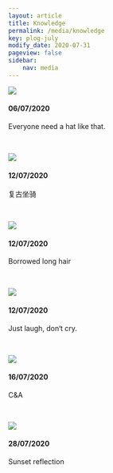 ```yaml
---
layout: article
title: Knowledge
permalink: /media/knowledge
key: plog-july
modify_date: 2020-07-31
pageview: false
sidebar:
    nav: media
---
```




<!--more-->



<div class="card">
  <div class="card__image">
    <img class="image" src="https://github.com/Yuleii/Yuleii.github.io/raw/master/pictures/plog_pics/july/20200706.JPG"/>
  </div>
  <div class="card__content">
    <div class="card__header">
      <h4>06/07/2020</h4>
    </div>
    <p>
    Everyone need a hat like that.
    </p>
  </div>
</div>

&nbsp;

<div class="card">
  <div class="card__image">
    <img class="image" src="https://github.com/Yuleii/Yuleii.github.io/raw/master/pictures/plog_pics/july/20200712-1.JPG"/>
  </div>
  <div class="card__content">
    <div class="card__header">
      <h4>12/07/2020</h4>
    </div>
    <p>
      复古坐骑
    </p>
  </div>
</div>

&nbsp;

<div class="card">
  <div class="card__image">
    <img class="image" src="https://github.com/Yuleii/Yuleii.github.io/raw/master/pictures/plog_pics/july/20200712-2.JPG"/>
  </div>
  <div class="card__content">
    <div class="card__header">
      <h4>12/07/2020</h4>
    </div>
    <p>
      Borrowed long hair
    </p>
  </div>
</div>

&nbsp;

<div class="card">
  <div class="card__image">
    <img class="image" src="https://github.com/Yuleii/Yuleii.github.io/raw/master/pictures/plog_pics/july/20200712-4.JPG"/>
  </div>
  <div class="card__content">
    <div class="card__header">
      <h4>12/07/2020</h4>
    </div>
    <p>
      Just laugh, don‘t cry.
    </p>
  </div>
</div>

&nbsp;

<div class="card">
  <div class="card__image">
    <img class="image" src="https://github.com/Yuleii/Yuleii.github.io/raw/master/pictures/plog_pics/july/20200716.JPG"/>
  </div>
  <div class="card__content">
    <div class="card__header">
      <h4>16/07/2020</h4>
    </div>
    <p>
      C&A
    </p>
  </div>
</div>

&nbsp;

<div class="card">
  <div class="card__image">
    <img class="image" src="https://github.com/Yuleii/Yuleii.github.io/raw/master/pictures/plog_pics/july/20200728.JPG"/>
  </div>
  <div class="card__content">
    <div class="card__header">
      <h4>28/07/2020</h4>
    </div>
    <p>
      Sunset reflection
    </p>
  </div>
</div>